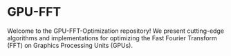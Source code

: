 # GPU-FFT
Welcome to the GPU-FFT-Optimization repository! We present cutting-edge algorithms and implementations for optimizing the Fast Fourier Transform (FFT) on Graphics Processing Units (GPUs).
